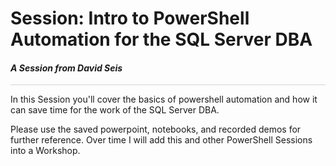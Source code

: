 # Session: Intro to PowerShell Automation for the SQL Server DBA 

#### <i>A Session from David Seis</i>

<p style="border-bottom: 1px solid lightgrey;"></p>

In this Session you'll cover the basics of powershell automation and how it can save time for the work of the SQL Server DBA. 

Please use the saved powerpoint, notebooks, and recorded demos for further reference. Over time I will add this and other PowerShell Sessions into a Workshop.
<dl>